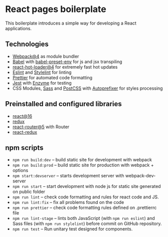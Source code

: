 
# React pages boilerplate

This boilerplate introduces a simple way for developing a React applications.

## Technologies

* [Webpack@4](https://webpack.js.org/) as module bundler
* [Babel](https://babeljs.io/) with [babel-preset-env](https://babeljs.io/docs/plugins/preset-env/) for js and jsx transpiling
* [react-hot-loader@4](https://github.com/gaearon/react-hot-loader) for extremely fast hot updates
* [Eslint](http://eslint.org/) and [Stylelint](http://stylelint.io/) for linting
* [Prettier](https://prettier.io/) for automated code formatting
* [Jest](https://facebook.github.io/jest/) with [Enzyme](http://airbnb.io/enzyme/) for testing
* CSS Modules, [Sass](http://sass-lang.com/) and [PostCSS](http://postcss.org/) with [Autoprefixer](https://github.com/postcss/autoprefixer) for styles processing

## Preinstalled and configured libraries

* [react@16](https://github.com/facebook/react)
* [redux](https://github.com/reactjs/redux)
* [react-router@5](https://github.com/ReactTraining/react-router) with Router
* [react-redux](https://github.com/reactjs/react-redux)


## npm scripts

* `npm run build:dev` – build static site for development with webpack
* `npm run build:prod` – build static site for production with webpack + options
* `npm start:devserver` – starts development server with webpack-dev-server
* `npm run start` – start development with node js for static site generated on public folder
* `npm run lint` – check code formatting and rules for react code and JS.
* `npm run lint:fix` – fix all problems found on the code 
* `npm run prettier` – check code formatting rules defined on .prettierrc file
* `npm run lint-stage` – lints both JavaScript (with `npm run eslint`) and Sass files (with `npm run stylelint`) before commit on GitHub repository.
* `npm run test` – Run unitary test designed for components.
